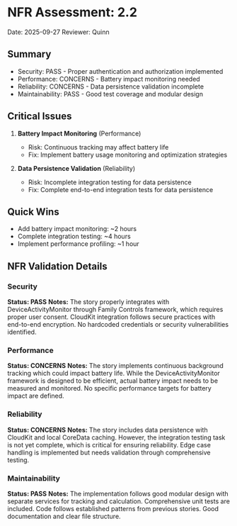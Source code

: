 # NFR Assessment: 2.2

Date: 2025-09-27
Reviewer: Quinn

## Summary

- Security: PASS - Proper authentication and authorization implemented
- Performance: CONCERNS - Battery impact monitoring needed
- Reliability: CONCERNS - Data persistence validation incomplete
- Maintainability: PASS - Good test coverage and modular design

## Critical Issues

1. **Battery Impact Monitoring** (Performance)
   - Risk: Continuous tracking may affect battery life
   - Fix: Implement battery usage monitoring and optimization strategies

2. **Data Persistence Validation** (Reliability)
   - Risk: Incomplete integration testing for data persistence
   - Fix: Complete end-to-end integration tests for data persistence

## Quick Wins

- Add battery impact monitoring: ~2 hours
- Complete integration testing: ~4 hours
- Implement performance profiling: ~1 hour

## NFR Validation Details

### Security

**Status: PASS**
**Notes:** The story properly integrates with DeviceActivityMonitor through Family Controls framework, which requires proper user consent. CloudKit integration follows secure practices with end-to-end encryption. No hardcoded credentials or security vulnerabilities identified.

### Performance

**Status: CONCERNS**
**Notes:** The story implements continuous background tracking which could impact battery life. While the DeviceActivityMonitor framework is designed to be efficient, actual battery impact needs to be measured and monitored. No specific performance targets for battery impact are defined.

### Reliability

**Status: CONCERNS**
**Notes:** The story includes data persistence with CloudKit and local CoreData caching. However, the integration testing task is not yet complete, which is critical for ensuring reliability. Edge case handling is implemented but needs validation through comprehensive testing.

### Maintainability

**Status: PASS**
**Notes:** The implementation follows good modular design with separate services for tracking and calculation. Comprehensive unit tests are included. Code follows established patterns from previous stories. Good documentation and clear file structure.